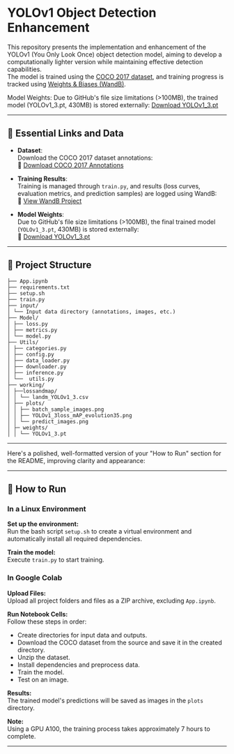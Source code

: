 # YOLOv1 Object Detection Enhancement

This repository presents the implementation and enhancement of the YOLOv1 (You Only Look Once) object detection model, aiming to develop a computationally lighter version while maintaining effective detection capabilities.  
The model is trained using the [COCO 2017 dataset](http://images.cocodataset.org/annotations/annotations_trainval2017.zip), and training progress is tracked using [Weights & Biases (WandB)](https://wandb.ai/anndischeh-univ-/Deep%20Learning%20for%20image%20Analysis).

Model Weights: Due to GitHub's file size limitations (>100MB), the trained model (YOLOv1_3.pt, 430MB) is stored externally: [Download YOLOv1_3.pt](https://drive.google.com/file/d/1utKK72AD_tIYivgUkhTo8er-6AIp_3JC/view?usp=drive_link)


---

## 📂 Essential Links and Data

- **Dataset**:  
  Download the COCO 2017 dataset annotations:  
  🔗 [Download COCO 2017 Annotations](http://images.cocodataset.org/annotations/annotations_trainval2017.zip)

- **Training Results**:  
  Training is managed through `train.py`, and results (loss curves, evaluation metrics, and prediction samples) are logged using WandB:  
  🔗 [View WandB Project](https://wandb.ai/anndischeh-univ-/Deep%20Learning%20for%20image%20Analysis)

- **Model Weights**:  
  Due to GitHub's file size limitations (>100MB), the final trained model (`YOLOv1_3.pt`, 430MB) is stored externally:  
  🔗 [Download YOLOv1_3.pt](https://drive.google.com/file/d/1utKK72AD_tIYivgUkhTo8er-6AIp_3JC/view?usp=drive_link)

---

## 📁 Project Structure
```
├── App.ipynb
├── requirements.txt
├── setup.sh
├── train.py
├── input/
│ └── Input data directory (annotations, images, etc.)
├── Model/
│ ├── loss.py
│ ├── metrics.py
│ └── model.py
├── Utils/
│ ├── categories.py
│ ├── config.py
│ ├── data_loader.py
│ ├── downloader.py
│ ├── inference.py
│ └──  utils.py
├── working/
│ ├──lossandmap/
│ │ └── landm_YOLOv1_3.csv
│ ├── plots/
│ │ ├── batch_sample_images.png
│ │ ├── YOLOv1_3loss_mAP_evolution35.png
│ │ └── predict_images.png
│ ├─ weights/
│ │ └── YOLOv1_3.pt

```
---

Here's a polished, well-formatted version of your "How to Run" section for the README, improving clarity and appearance:

---

## 🚀 How to Run

### In a Linux Environment

**Set up the environment:**  
Run the bash script `setup.sh` to create a virtual environment and automatically install all required dependencies.

**Train the model:**  
Execute `train.py` to start training.


### In Google Colab

**Upload Files:**  
Upload all project folders and files as a ZIP archive, excluding `App.ipynb`.

**Run Notebook Cells:**  
Follow these steps in order:

- Create directories for input data and outputs.
- Download the COCO dataset from the source and save it in the created directory.
- Unzip the dataset.
- Install dependencies and preprocess data.
- Train the model.
- Test on an image.

**Results:**  
The trained model's predictions will be saved as images in the `plots` directory.

**Note:**  
Using a GPU A100, the training process takes approximately 7 hours to complete.

---

